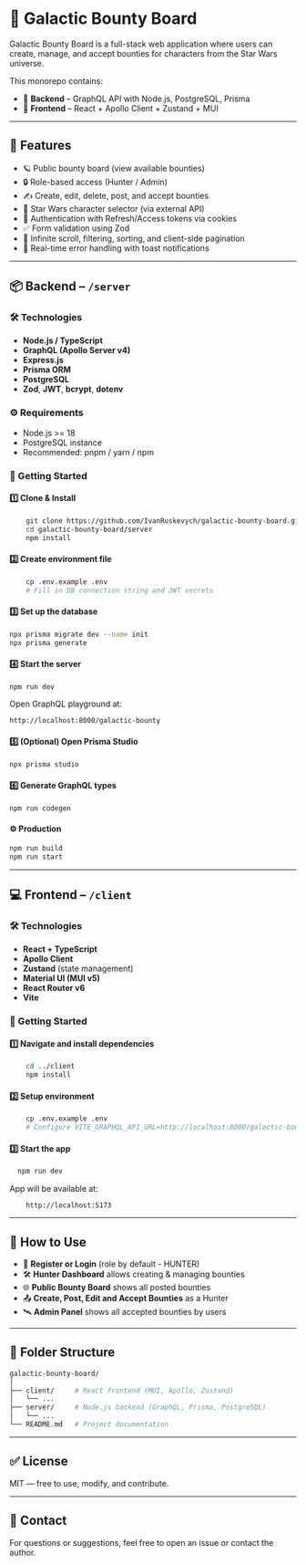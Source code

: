 # 🌌 Galactic Bounty Board

Galactic Bounty Board is a full-stack web application where users can create, manage, and accept bounties for characters
from the Star Wars universe.

This monorepo contains:

- 🧠 **Backend** – GraphQL API with Node.js, PostgreSQL, Prisma
- 🎨 **Frontend** – React + Apollo Client + Zustand + MUI

---

## 🔧 Features

- 🪐 Public bounty board (view available bounties)
- 🔒 Role-based access (Hunter / Admin)
- ✍️ Create, edit, delete, post, and accept bounties
- 🌌 Star Wars character selector (via external API)
- 🔐 Authentication with Refresh/Access tokens via cookies
- ✅ Form validation using Zod
- 🔄 Infinite scroll, filtering, sorting, and client-side pagination
- 📢 Real-time error handling with toast notifications

---

## 📦 Backend – `/server`

### 🛠 Technologies

- **Node.js / TypeScript**
- **GraphQL (Apollo Server v4)**
- **Express.js**
- **Prisma ORM**
- **PostgreSQL**
- **Zod**, **JWT**, **bcrypt**, **dotenv**

### ⚙️ Requirements

- Node.js >= 18
- PostgreSQL instance
- Recommended: pnpm / yarn / npm

### 🚀 Getting Started

#### 1️⃣ Clone & Install

```bash
    git clone https://github.com/IvanRuskevych/galactic-bounty-board.git
    cd galactic-bounty-board/server
    npm install
```

#### 2️⃣ Create environment file

```bash
    cp .env.example .env
    # Fill in DB connection string and JWT secrets
```

#### 3️⃣ Set up the database

```bash
npx prisma migrate dev --name init
npx prisma generate
```

#### 4️⃣ Start the server

```bash
npm run dev
```

Open GraphQL playground at:

```
http://localhost:8000/galactic-bounty
```

#### 5️⃣ (Optional) Open Prisma Studio

```bash
npx prisma studio
```

#### 6️⃣ Generate GraphQL types

```bash
npm run codegen
```

#### ⚙️ Production

```bash
npm run build
npm run start
```

---

## 💻 Frontend – `/client`

### 🛠 Technologies

- **React + TypeScript**
- **Apollo Client**
- **Zustand** (state management)
- **Material UI (MUI v5)**
- **React Router v6**
- **Vite**

### 🚀 Getting Started

#### 1️⃣ Navigate and install dependencies

```bash
    cd ../client
    npm install
```

#### 2️⃣ Setup environment

```bash
    cp .env.example .env
    # Configure VITE_GRAPHQL_API_URL=http://localhost:8000/galactic-bounty
```

#### 3️⃣ Start the app

```bash
  npm run dev
```

App will be available at:

```
    http://localhost:5173
```

---

## 🧪 How to Use

- 🔐 **Register or Login** (role by default - HUNTER)
- 🛠 **Hunter Dashboard** allows creating & managing bounties
- 🌐 **Public Bounty Board** shows all posted bounties
- 📤 **Create, Post, Edit and Accept Bounties** as a Hunter
- 🛰 **Admin Panel** shows all accepted bounties by users

---

## 🧱 Folder Structure

```bash
galactic-bounty-board/
│
├── client/     # React frontend (MUI, Apollo, Zustand)
│   └── ...
├── server/     # Node.js backend (GraphQL, Prisma, PostgreSQL)
│   └── ...
└── README.md   # Project documentation
```

---

## ✅ License

MIT — free to use, modify, and contribute.

---

## 📩 Contact

For questions or suggestions, feel free to open an issue or contact the author.